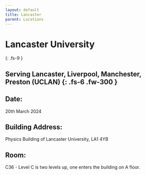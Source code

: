 ```yaml
---
layout: default
title: Lancaster
parent: Locations
---
```


# Lancaster University
{: .fs-9 }

Serving Lancaster, Liverpool, Manchester, Preston (UCLAN) 
{: .fs-6 .fw-300 }
---

## Date:
20th March 2024

## Building Address:
Physics Building of Lancaster University, LA1 4YB

## Room:
C36 - Level C is two levels up, one enters the building on A floor.